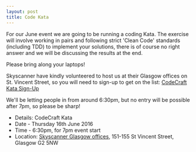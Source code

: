 ```yaml
---
layout: post
title: Code Kata
---
```


For our June event we are going to be running a coding Kata. The exercise will involve working in pairs and following strict 'Clean Code' standards (including TDD) to implement your solutions, there is of course no right answer and we will be discussing the results at the end.

Please bring along your laptops!

Skyscanner have kindly volunteered to host us at their Glasgow offices on St. Vincent Street, so you will need to sign-up to get on the list: [CodeCraft Kata Sign-Up](https://ti.to/codecraftconf/codecraft-lift-kata)

We'll be letting people in from around 6:30pm, but no entry will be possible after 7pm, so please be sharp!

* Details: CodeCraft Kata
* Date - Thursday 16th June 2016
* Time - 6:30pm, for 7pm event start
* Location: <a href="http://maps.google.com/maps?q=55.8618%2C-4.25924+%28Skyscanner+Glasgow+Offices%2C+151-155+St+Vincent+Street+Glasgow.+G2+5NW%29">Skyscanner Glasgow offices</a>, 151-155 St Vincent Street, Glasgow G2 5NW
